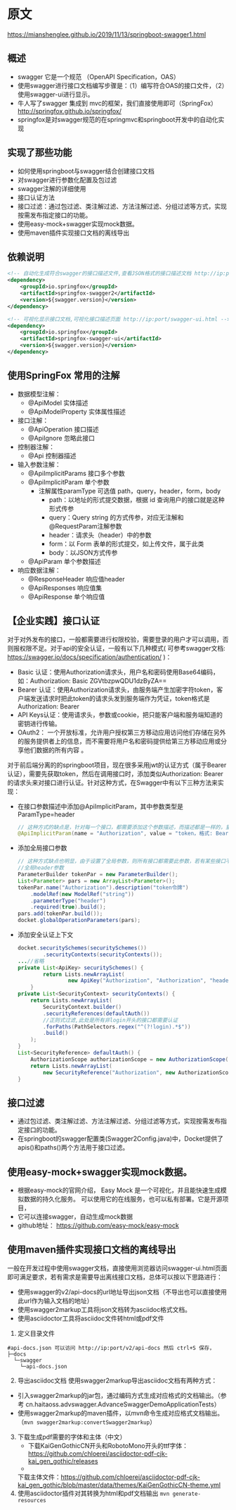 # 原文

https://mianshenglee.github.io/2019/11/13/springboot-swagger1.html

## 概述

- swagger 它是一个规范 （OpenAPI Specification，OAS）
- 使用swagger进行接口文档编写步骤是：（1）编写符合OAS的接口文件，（2）使用swagger-ui进行显示。
- 牛人写了swagger 集成到 mvc的框架，我们直接使用即可（SpringFox） http://springfox.github.io/springfox/
- springfox是对swagger规范的在springmvc和springboot开发中的自动化实现

## 实现了那些功能

- 如何使用springboot与swagger结合创建接口文档
- 对swagger进行参数化配置及包过滤
- swagger注解的详细使用
- 接口认证方法
- 接口过滤：通过包过滤、类注解过滤、方法注解过滤、分组过滤等方式，实现按需发布指定接口的功能。
- 使用easy-mock+swagger实现mock数据。
- 使用maven插件实现接口文档的离线导出

## 依赖说明

```xml
<!-- 自动化生成符合swagger的接口描述文件,查看JSON格式的接口描述文档 http://ip:port/v2/api-docs -->
<dependency>
    <groupId>io.springfox</groupId>
    <artifactId>springfox-swagger2</artifactId>
    <version>${swagger.version}</version>
</dependency>

<!-- 可视化显示接口文档,可视化接口描述页面 http://ip:port/swagger-ui.html -->
<dependency>
    <groupId>io.springfox</groupId>
    <artifactId>springfox-swagger-ui</artifactId>
    <version>${swagger.version}</version>
</dependency>
```

## 使用SpringFox 常用的注解

- 数据模型注解：
    - @ApiModel 实体描述
    - @ApiModelProperty 实体属性描述
- 接口注解：
    - @ApiOperation 接口描述
    - @ApiIgnore 忽略此接口
- 控制器注解：
    - @Api 控制器描述
- 输入参数注解：
    - @ApiImplicitParams 接口多个参数
    - @ApiImplicitParam 单个参数
        - 注解属性paramType 可选值 path，query，header，form，body
            - path：以地址的形式提交数据，根据 id 查询用户的接口就是这种形式传参
            - query：Query string 的方式传参，对应无注解和@RequestParam注解参数
            - header：请求头（header）中的参数
            - form：以 Form 表单的形式提交，如上传文件，属于此类
            - body：以JSON方式传参
    - @ApiParam 单个参数描述
- 响应数据注解：
    - @ResponseHeader 响应值header
    - @ApiResponses 响应值集
    - @ApiResponse 单个响应值

## 【企业实践】接口认证

对于对外发布的接口，一般都需要进行权限校验，需要登录的用户才可以调用，否则报权限不足。对于api的安全认证，一般有以下几种模式(
可参考swagger文档: https://swagger.io/docs/specification/authentication/ )：

- Basic 认证：使用Authorization请求头，用户名和密码使用Base64编码，如：Authorization: Basic ZGVtbzpwQDU1dzByZA==
- Bearer 认证：使用Authorization请求头，由服务端产生加密字符token，客户端发送请求时把此token的请求头发到服务端作为凭证，token格式是Authorization: Bearer <token>
- API Keys认证：使用请求头，参数或cookie，把只能客户端和服务端知道的密钥进行传输。
- OAuth2： 一个开放标准，允许用户授权第三方移动应用访问他们存储在另外的服务提供者上的信息，而不需要将用户名和密码提供给第三方移动应用或分享他们数据的所有内容 。

对于前后端分离的的springboot项目，现在很多采用jwt的认证方式（属于Bearer认证），需要先获取token，然后在调用接口时，添加类似Authorization: Bearer <token>
的请求头来对接口进行认证。针对这种方式，在Swagger中有以下三种方法来实现：

- 在接口参数描述中添加@ApiImplicitParam，其中参数类型是ParamType=header
  ```java
  // 这种方式的缺点是，针对每一个接口，都需要添加这个参数描述，而描述都是一样的，重复工作
  @ApiImplicitParam(name = "Authorization", value = "token，格式: Bearer &lttoken&gt", required = false, dataType = "String",paramType = "header")
    ```
- 添加全局接口参数
  ```java
  // 这种方式缺点也明显，由于设置了全局参数，则所有接口都需要此参数，若有某些接口不需要，则需要进行特殊处理
  //全局header参数
  ParameterBuilder tokenPar = new ParameterBuilder();
  List<Parameter> pars = new ArrayList<Parameter>();
  tokenPar.name("Authorization").description("token令牌")
      .modelRef(new ModelRef("string"))
      .parameterType("header")
      .required(true).build();
  pars.add(tokenPar.build());
  docket.globalOperationParameters(pars);
  ```
- 添加安全认证上下文
  ```java
  docket.securitySchemes(securitySchemes())
          .securityContexts(securityContexts());
  ...//省略
  private List<ApiKey> securitySchemes() {
          return Lists.newArrayList(
                  new ApiKey("Authorization", "Authorization", "header"));
      }
  private List<SecurityContext> securityContexts() {
      return Lists.newArrayList(
          SecurityContext.builder()
          .securityReferences(defaultAuth())
          //正则式过滤,此处是所有非login开头的接口都需要认证
          .forPaths(PathSelectors.regex("^(?!login).*$"))
          .build()
      );
  }
  List<SecurityReference> defaultAuth() {
      AuthorizationScope authorizationScope = new AuthorizationScope("global", "认证权限");
      return Lists.newArrayList(
          new SecurityReference("Authorization", new AuthorizationScope[]{authorizationScope}));
  }
  ```

## 接口过滤

- 通过包过滤、类注解过滤、方法注解过滤、分组过滤等方式，实现按需发布指定接口的功能。
- 在springboot的swagger配置类(Swagger2Config.java)中，Docket提供了apis()和paths()两个方法用于接口过滤。

## 使用easy-mock+swagger实现mock数据。

- 根据easy-mock的官网介绍， Easy Mock 是一个可视化，并且能快速生成模拟数据的持久化服务。 可以使用它的在线服务，也可以私有部署。它是开源项目，
- 它可以连接swagger，自动生成mock数据
- github地址： https://github.com/easy-mock/easy-mock

## 使用maven插件实现接口文档的离线导出

一般在开发过程中使用swagger文档，直接使用浏览器访问swagger-ui.html页面即可满足要求，若有需求是需要导出离线接口文档，总体可以按以下思路进行：

- 使用swagger的v2/api-docs的url地址导出json文档（不导出也可以直接使用此url作为输入文档的地址）
- 使用swagger2markup工具将json文档转为asciidoc格式文档。
- 使用asciidoctor工具将asciidoc文件转html或pdf文件

1. 定义目录文件

```shell
#api-docs.json 可以访问 http://ip:port/v2/api-docs 然后 ctrl+S 保存，
├─docs
  └─swagger
    └─api-docs.json 
```

2. 导出asciidoc文档 使用swagger2markup导出asciidoc文档有两种方式：

- 引入swagger2markup的jar包，通过编码方式生成对应格式的文档输出。（参考 cn.haitaoss.advswagger.AdvanceSwaggerDemoApplicationTests）
- 使用swagger2markup的maven插件，以mvn命令生成对应格式文档输出。（`mvn swagger2markup:convertSwagger2markup`）

3. 下载生成pdf需要的字体和主体（中文）
    - 下载KaiGenGothicCN开头和RobotoMono开头的ttf字体：https://github.com/chloerei/asciidoctor-pdf-cjk-kai_gen_gothic/releases
    -
    下载主体文件：https://github.com/chloerei/asciidoctor-pdf-cjk-kai_gen_gothic/blob/master/data/themes/KaiGenGothicCN-theme.yml
4. 使用asciidoctor插件对其转换为html和pdf文档输出
   `mvn generate-resources`